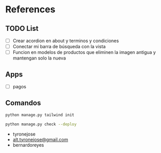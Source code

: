# References

## TODO List

- [ ] Crear acordion en about y terminos y condiciones
- [ ] Conectar mi barra de búsqueda con la vista
- [ ] Funcion en modelos de productos que eliminen la imagen antigua y mantengan solo la nueva

## Apps

- [ ] pagos

## Comandos

```bash
python manage.py tailwind init
```

```bash
python manage.py check --deploy
```

- tyronejose
- alt.tyronejose@gmail.com
- bernardoreyes
